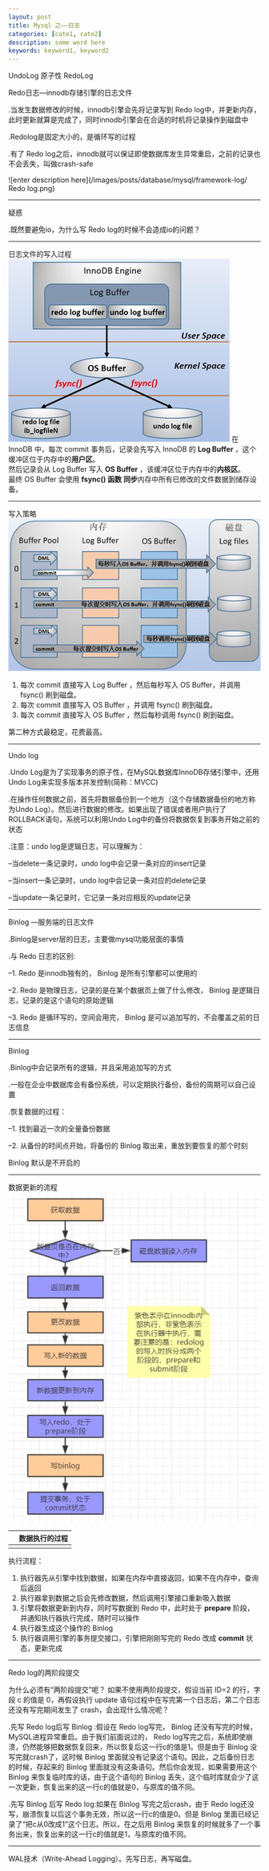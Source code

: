 ```yaml
---
layout: post
title: Mysql 之——日志
categories: [cate1, cate2]
description: some word here
keywords: keyword1, keyword2
---
```


UndoLog 原子性
RedoLog 




Redo日志—innodb存储引擎的日志文件

.当发生数据修改的时候，innodb引擎会先将记录写到 Redo  log中，并更新内存，此时更新就算是完成了，同时innodb引擎会在合适的时机将记录操作到磁盘中

.Redolog是固定大小的，是循环写的过程

.有了 Redo log之后，innodb就可以保证即使数据库发生异常重启，之前的记录也不会丢失，叫做crash-safe


![enter description here](/images/posts/database/mysql/framework-log/ Redo log.png)

----------


疑惑

.既然要避免io，为什么写 Redo  log的时候不会造成io的问题？


----------


日志文件的写入过程
![enter description here](/images/posts/database/mysql/framework-log/innodb.jpg)
在 InnoDB 中，每次 commit 事务后，记录会先写入 InnoDB 的 **Log Buffer** ，这个缓冲区位于内存中的**用户区**。<br>
然后记录会从 Log Buffer 写入 **OS Buffer** ，该缓冲区位于内存中的**内核区**。<br>
最终 OS Buffer 会使用 **fsync() 函数** **同步**内存中所有已修改的文件数据到储存设备。


----------

写入策略
![enter description here](/images/posts/database/mysql/framework-log/buffer.jpg)
1. 每次 commit 直接写入 Log Buffer ，然后每秒写入 OS Buffer，并调用 fsync() 刷到磁盘。
2. 每次 commit 直接写入 OS Buffer ，并调用 fsync() 刷到磁盘。
3. 每次 commit 直接写入 OS Buffer ，然后每秒调用 fsync() 刷到磁盘。

第二种方式最稳定，花费最高。


----------


Undo log

.Undo Log是为了实现事务的原子性，在MySQL数据库InnoDB存储引擎中，还用Undo Log来实现多版本并发控制(简称：MVCC)

.在操作任何数据之前，首先将数据备份到一个地方（这个存储数据备份的地方称为Undo Log）。然后进行数据的修改。如果出现了错误或者用户执行了ROLLBACK语句，系统可以利用Undo Log中的备份将数据恢复到事务开始之前的状态

.注意：undo log是逻辑日志，可以理解为：

–当delete一条记录时，undo log中会记录一条对应的insert记录

–当insert一条记录时，undo log中会记录一条对应的delete记录

–当update一条记录时，它记录一条对应相反的update记录


----------


 Binlog —服务端的日志文件

.Binlog是server层的日志，主要做mysql功能层面的事情

.与 Redo 日志的区别:

–1.  Redo 是innodb独有的， Binlog 是所有引擎都可以使用的

–2.  Redo 是物理日志，记录的是在某个数据页上做了什么修改， Binlog 是逻辑日志，记录的是这个语句的原始逻辑

–3.  Redo 是循环写的，空间会用完， Binlog 是可以追加写的，不会覆盖之前的日志信息


----------


 Binlog 

.Binlog中会记录所有的逻辑，并且采用追加写的方式

.一般在企业中数据库会有备份系统，可以定期执行备份，备份的周期可以自己设置

.恢复数据的过程：

–1. 找到最近一次的全量备份数据

–2. 从备份的时间点开始，将备份的 Binlog 取出来，重放到要恢复的那个时刻

 Binlog  默认是不开启的

----------




数据更新的流程
![enter description here](/images/posts/database/mysql/framework-log/process.jpg)

|  | 数据执行的过程 |
| :-- | :-- |
|  |  |


执行流程：
1. 执行器先从引擎中找到数据，如果在内存中直接返回，如果不在内存中，查询后返回
2. 执行器拿到数据之后会先修改数据，然后调用引擎接口重新吸入数据
3. 引擎将数据更新到内存，同时写数据到 Redo 中，此时处于 **prepare** 阶段，并通知执行器执行完成，随时可以操作
4. 执行器生成这个操作的 Binlog 
5. 执行器调用引擎的事务提交接口，引擎把刚刚写完的 Redo 改成 **commit** 状态，更新完成

----------


Redo log的两阶段提交

为什么必须有“两阶段提交”呢？
如果不使用两阶段提交，假设当前 ID=2 的行，字段 c 的值是 0，再假设执行 update 语句过程中在写完第一个日志后，第二个日志还没有写完期间发生了 crash，会出现什么情况呢？



.先写 Redo  log后写 Binlog :假设在 Redo  log写完， Binlog 还没有写完的时候，MySQL进程异常重启。由于我们前面说过的， Redo  log写完之后，系统即使崩溃，仍然能够把数据恢复回来，所以恢复后这一行c的值是1。但是由于 Binlog 没写完就crash了，这时候 Binlog 里面就没有记录这个语句。因此，之后备份日志的时候，存起来的 Binlog 里面就没有这条语句。然后你会发现，如果需要用这个 Binlog 来恢复临时库的话，由于这个语句的 Binlog 丢失，这个临时库就会少了这一次更新，恢复出来的这一行c的值就是0，与原库的值不同。

.先写 Binlog 后写 Redo  log:如果在 Binlog 写完之后crash，由于 Redo  log还没写，崩溃恢复以后这个事务无效，所以这一行c的值是0。但是 Binlog 里面已经记录了“把c从0改成1”这个日志。所以，在之后用 Binlog 来恢复的时候就多了一个事务出来，恢复出来的这一行c的值就是1，与原库的值不同。


----------


WAL技术（Write-Ahead Logging）。先写日志，再写磁盘。